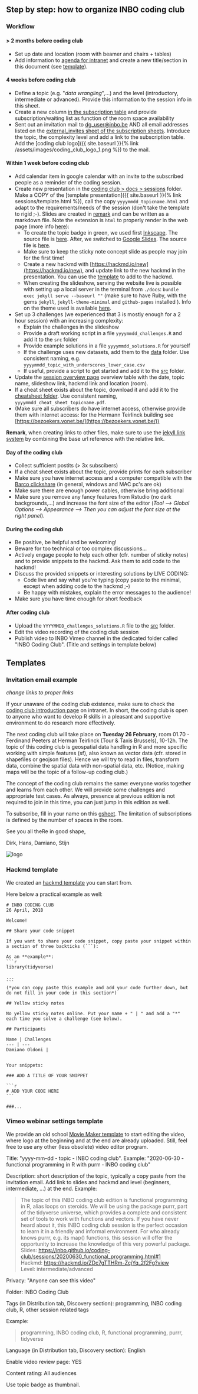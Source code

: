 
## Step by step: how to organize INBO coding club

### Workflow

#### > 2 months before coding club

*   Set up date and location (room with beamer and chairs + tables)
*   Add information to [agenda for intranet](https://docs.google.com/spreadsheets/d/1h3KNIlOL8X0OUjQCI9sqGVwncZHZxLFjpzwNgimjQpc/edit?ts=5ae9afdd#gid=1369004377) and create a new title/section in this document (see [template](#invitation-email-example)).

#### 4 weeks before coding club

*   Define a topic (e.g. "_data wrangling_",...) and the level (introductory, intermediate or advanced). Provide this information to the session info in this sheet.
*   Create a new column [in the subscription table](https://docs.google.com/spreadsheets/d/1D80p7lxLUnWUxEkTIYOMhhYdL39kZOKgKmLOXsr4HGM/edit) and provide subscription/waiting list as function of the room space availability
*   Sent out an invitation mail to dg_user@inbo.be AND all email addresses listed on the [external_invites sheet of the subscription sheets](https://docs.google.com/spreadsheets/d/1D80p7lxLUnWUxEkTIYOMhhYdL39kZOKgKmLOXsr4HGM/edit). Introduce the topic, the complexity level and add a link to the subscription table. Add the [coding club logo]({{ site.baseurl }}{% link /assets/images/coding_club_logo_1.png %}) to the mail.

#### Within 1 week before coding club

*   Add calendar item in google calendar with an invite to the subscribed people as a reminder of the coding session.
*   Create new presentation in the [coding club > docs > sessions](https://github.com/inbo/coding-club/tree/master/docs/sessions) folder. Make a COPY of the [template presentation]({{ site.baseurl }}{% link sessions/template.html  %}), call the copy `yyyymmdd_topicname.html` and adapt to the requirements/needs of the session (don't take the template to rigid ;-). Slides are created in [remark](https://github.com/gnab/remark) and can be written as a markdown file. Note the extension is `html` to properly render in the web page (more info [here](https://github.com/gnab/remark/wiki/Using-with-Jekyll)):
    *   To create the topic badge in green, we used first [Inkscape](https://inkscape.org/en/). The source file is [here](https://github.com/inbo/coding-club/blob/master/docs/assets/images/coding_club_badges.svg). After, we switched to [Google Slides](https://www.google.com/slides/about/). The source file is [here](https://docs.google.com/presentation/d/1_IphS4P5IicQ7zxt-BnTPMSGi1wBr016ZS8B8G8PorE/edit?usp=sharing).
    *   Make sure to keep the sticky note concept slide as people may join for the first time!
    *   Create a new hackmd with [https://hackmd.io/new](https://hackmd.io/new), and update link to the new hackmd in the presentation. You can use the [template](#hackmd-template) to add to the hackmd.
    * When creating the slideshow, serving the website live is possible with setting up a local server in the terminal from `./docs`: `bundle exec jekyll serve --baseurl ""` (make sure to have Ruby, with the gems `jekyll`, `jekyll-theme-minimal` and `github-pages` installed ). Info on the theme used is available [here](https://github.com/pages-themes/minimal).
* Set up 3 challenges (we experienced that 3 is mostly enough for a 2 hour session) with an increasing complexity:
    *   Explain the challenges in the slideshow
    *   Provide a draft working script in a file `yyyymmdd_challenges.R` and add it to the `src` folder
    *   Provide example solutions in a file `yyyymmdd_solutions.R` for yourself
    *   If the challenge uses new datasets, add them to the [data](https://github.com/inbo/coding-club/tree/master/data) folder. Use consistent naming, e.g. `yyyymmdd_topic_with_underscores_lower_case.csv`
    * If useful, provide a script to get started and add it to the  [src](https://github.com/inbo/coding-club/tree/master/src) folder.
* Update the [session overview page](https://github.com/inbo/coding-club/blob/master/docs/sessions/index.md) overview table with the date, topic name, slideshow link, hackmd link and location (room).
*   If a cheat sheet exists about the topic, download it and add it to the [cheatsheet folder](https://github.com/inbo/coding-club/tree/master/cheat_sheets). Use consistent naming, `yyyymmdd_cheat_sheet_topicname.pdf`.
*   (Make sure all subscribers do have internet access, otherwise provide them with internet access: for the Hermann Teirlinck building see [https://bezoekers.vonet.be/](https://bezoekers.vonet.be/))

__Remark__, when creating links to other files, make sure to use the [jekyll link system](https://jekyllrb.com/docs/liquid/tags/#links) by combining the base url reference with the relative link.

#### Day of the coding club

*   Collect sufficient postits (> 3x subscibers)
*   If a cheat sheet exists about the topic, provide prints for each subscriber
*   Make sure you have internet access and a computer compatible with the [Barco clickshare](https://www.barco.com/en/product/clickshare-button) (in general, windows and MAC pc's are ok)
*   Make sure there are enough power cables, otherwise bring additional
*   Make sure you remove any fancy features from Rstudio (no dark backgrounds,...) and increase the font size of the editor (_Tool --> Global Options --> Appearance --> Then you can adjust the font size at the right panel_).

#### During the coding club

*   Be positive, be helpful and be welcoming!
*   Beware for too technical or too complex discussions...
*   Actively engage people to help each other (cfr. number of sticky notes) and to provide snippets to the hackmd. Ask them to add code to the hackmd!
*   Discuss the provided snippets or interesting solutions by LIVE CODING:
    *   Code live and say what you're typing (copy paste to the minimal, except when adding code to the hackmd ;-)
    *   Be happy with mistakes, explain the error messages to the audience!
*   Make sure you have time enough for short feedback

#### After coding club

*   Upload the `YYYYMMDD_challenges_solutions.R` file to the [src](https://github.com/inbo/coding-club/tree/master/src) folder.
*   Edit the video recording of the coding club session
*   Publish video to INBO Vimeo channel in the dedicated folder called "INBO Coding Club". (Title and settings in template below)

## Templates


### Invitation email example

_change links to proper links_

If your unaware of the coding club existence, make sure to check the [coding club introduction page](https://inbo.github.io/coding-club/) on intranet. In short, the coding club is open to anyone who want to develop R skills in a pleasant and supportive environment to do research more effectively.

The next coding club will take place on __Tuesday 26 February__, room 01.70 - Ferdinand Peeters at Herman Teirlinck (Tour & Taxis Brussels), 10-12h. The topic of this coding club is geospatial data handling in R and more specific working with simple features (sf), also known as vector data (cfr. stored in shapefiles or geojson files). Hence we will try to read in files, transform data, combine the spatial data with non-spatial data, etc. (Notice, making maps will be the topic of a follow-up coding club.)

The concept of the coding club remains the same: everyone works together and learns from each other. We will provide some challenges and appropriate test cases. As always, presence at previous edition is not required to join in this time, you can just jump in this edition as well.

To subscribe, fill in your name on this [gsheet](https://docs.google.com/spreadsheets/d/1D80p7lxLUnWUxEkTIYOMhhYdL39kZOKgKmLOXsr4HGM/edit#gid=0). The limitation of subscriptions is defined by the number of spaces in the room.

See you all theRe in good shape,

Dirk, Hans, Damiano, Stijn

![logo]({{site.baseurl}}/assets/images/coding_club_logo_1.png)

### Hackmd template

We created an [hackmd template](https://hackmd.io/0LROJenYRsekBFCmeHtNWA?both=#) you can start from.

Here below a practical example as well:

    # INBO CODING CLUB
    26 April, 2018
    
    Welcome!
    
    ## Share your code snippet
    
    If you want to share your code snippet, copy paste your snippet within a section of three backticks (```):
    
    As an **example**:
    ```r
    library(tidyverse)
    
    ...
    ```
    (*you can copy paste this example and add your code further down, but do not fill in your code in this section*)
    
    ## Yellow sticky notes

    No yellow sticky notes online. Put your name + " | " and add a "*" each time you solve a challenge (see below).

    ## Participants

    Name | Challenges
    --- | ---
    Damiano Oldoni | 


    Your snippets:
    
    ### ADD A TITLE OF YOUR SNIPPET
    
    ```r
    # ADD YOUR CODE HERE
    ```
    
    ###...


### Vimeo webinar settings template

We provide an old school [Movie Maker template](https://github.com/inbo/coding-club/blob/master/templates/20200528_vimeo_webinar_template.wlmp) to start editing the video, where logo at the beginning and at the end are already uploaded. Still, feel free to use any other (less obsolete) video editor program.

Title: "yyyy-mm-dd - topic - INBO coding club". Example: "2020-06-30 - functional programming in R with purrr - INBO coding club"

Description: short description of the topic, typically a copy paste from the invitation email. Add link to slides and hackmd and level (beginners, intermediate, ...) at the end. Example:

> The topic of this INBO coding club edition is functional programming in R, alias loops on steroids. We will be using the package purrr, part of the tidyverse universe, which provides a complete and consistent set of tools to work with functions and vectors. If you have never heard about it, this INBO coding club session is the perfect occasion to learn it in a friendly and informal environment. For who already knows purrr, e.g. its map() functions, this session will offer the opportunity to increase the knowledge of this very powerful package.
<br>Slides: https://inbo.github.io/coding-club/sessions/20200630_functional_programming.html#1
<br>Hackmd: https://hackmd.io/ZDc7gTTHRm-ZcjYq_2f2Fg?view
<br>Level: intermediate/advanced

Privacy: "Anyone can see this video"

Folder: INBO Coding Club

Tags (in Distribution tab, Discovery section): programming, INBO coding club, R, other session related tags

Example: 
> programming, INBO coding club, R, functional programming, purrr, tidyverse

Language (in Distribution tab, Discovery section): English

Enable video review page: YES

Content rating: All audiences

Use topic badge as thumbnail.
